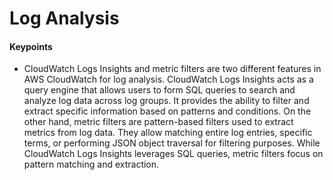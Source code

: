 # Log Analysis

#### Keypoints
- CloudWatch Logs Insights and metric filters are two different features in AWS CloudWatch for log analysis. CloudWatch Logs Insights acts as a query engine that allows users to form SQL queries to search and analyze log data across log groups. It provides the ability to filter and extract specific information based on patterns and conditions. On the other hand, metric filters are pattern-based filters used to extract metrics from log data. They allow matching entire log entries, specific terms, or performing JSON object traversal for filtering purposes. While CloudWatch Logs Insights leverages SQL queries, metric filters focus on pattern matching and extraction.
